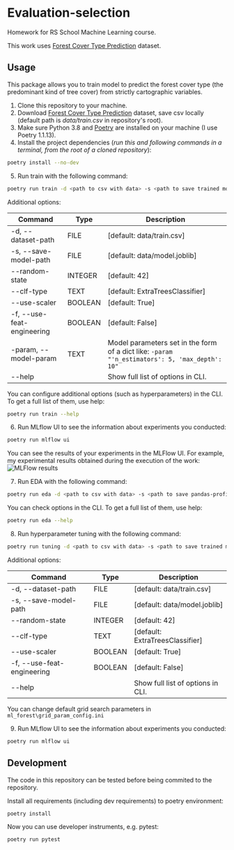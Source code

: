# Evaluation-selection

Homework for RS School Machine Learning course.

This work uses [Forest Cover Type Prediction](https://www.kaggle.com/competitions/forest-cover-type-prediction) dataset.

## Usage
This package allows you to train model to predict the forest cover type (the predominant kind of tree cover) from strictly cartographic variables.
1. Clone this repository to your machine.
2. Download [Forest Cover Type Prediction](https://www.kaggle.com/competitions/forest-cover-type-prediction/data) dataset, save csv locally (default path is *data/train.csv* in repository's root).
3. Make sure Python 3.8 and [Poetry](https://python-poetry.org/docs/) are installed on your machine (I use Poetry 1.1.13).
4. Install the project dependencies (*run this and following commands in a terminal, from the root of a cloned repository*):
```sh
poetry install --no-dev
```
5. Run train with the following command:
```sh
poetry run train -d <path to csv with data> -s <path to save trained model>
```
Additional options:

| Command | Type | Description |
| --- | --- | --- |
| -d, --dataset-path | FILE | [default: data/train.csv] |
| -s, --save-model-path | FILE | [default: data/model.joblib] |
| --random-state | INTEGER | [default: 42] |
| --clf-type | TEXT | [default: ExtraTreesClassifier] |
| --use-scaler | BOOLEAN | [default: True] |
| -f, --use-feat-engineering | BOOLEAN | [default: False] |
| -param, --model-param | TEXT | Model parameters set in the form of a dict like: `-param "'n_estimators': 5, 'max_depth': 10"` |
| --help | | Show full list of options in CLI. |

You can configure additional options (such as hyperparameters) in the CLI. To get a full list of them, use help:
```sh
poetry run train --help
```
6. Run MLflow UI to see the information about experiments you conducted:
```sh
poetry run mlflow ui
```

You can see the results of your experiments in the MLFlow UI. For example, my experimental results obtained during the execution of the work:
![MLFlow results](https://user-images.githubusercontent.com/96841762/167152464-bdd90042-7aa1-4cb1-80af-033f96d9edfe.png)

7. Run EDA with the following command:
```sh
poetry run eda -d <path to csv with data> -s <path to save pandas-profiling file>
```
You can check options in the CLI. To get a full list of them, use help:
```sh
poetry run eda --help
```
8. Run hyperparameter tuning with the following command:
```sh
poetry run tuning -d <path to csv with data> -s <path to save trained model>
```
Additional options:

| Command | Type | Description |
| --- | --- | --- |
| -d, --dataset-path | FILE | [default: data/train.csv] |
| -s, --save-model-path | FILE | [default: data/model.joblib] |
| --random-state | INTEGER | [default: 42] |
| --clf-type | TEXT | [default: ExtraTreesClassifier] |
| --use-scaler | BOOLEAN | [default: True] |
| -f, --use-feat-engineering | BOOLEAN | [default: False] |
| --help | | Show full list of options in CLI. |

You can change default grid search parameters in `ml_forest\grid_param_config.ini`

9. Run MLflow UI to see the information about experiments you conducted:
```sh
poetry run mlflow ui
```

## Development

The code in this repository can be tested before being commited to the repository.

Install all requirements (including dev requirements) to poetry environment:
```
poetry install
```
Now you can use developer instruments, e.g. pytest:
```
poetry run pytest
```

